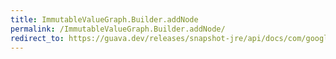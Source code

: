 ```yaml
---
title: ImmutableValueGraph.Builder.addNode
permalink: /ImmutableValueGraph.Builder.addNode/
redirect_to: https://guava.dev/releases/snapshot-jre/api/docs/com/google/common/graph/ImmutableValueGraph.Builder.html#addNode-N-
---
```


